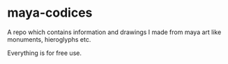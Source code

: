 # maya-codices
A repo which contains information and drawings I made from maya art like monuments, hieroglyphs etc.

Everything is for free use.
